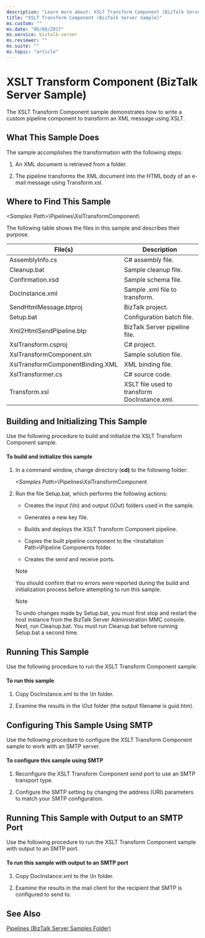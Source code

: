 ```yaml
---
description: "Learn more about: XSLT Transform Component (BizTalk Server Sample)"
title: "XSLT Transform Component (BizTalk Server Sample)"
ms.custom: ""
ms.date: "06/08/2017"
ms.service: biztalk-server
ms.reviewer: ""
ms.suite: ""
ms.topic: "article"
---
```

# XSLT Transform Component (BizTalk Server Sample)
The XSLT Transform Component sample demonstrates how to write a custom pipeline component to transform an XML message using XSLT.  
  
## What This Sample Does  
 The sample accomplishes the transformation with the following steps:  
  
1.  An XML document is retrieved from a folder.  
  
2.  The pipeline transforms the XML document into the HTML body of an e-mail message using Transform.xsl.  
  
## Where to Find This Sample  
 *\<Samples Path\>*\Pipelines\XslTransformComponent\  
  
 The following table shows the files in this sample and describes their purpose.  
  
|File(s)|Description|  
|---------------|-----------------|  
|AssemblyInfo.cs|C# assembly file.|  
|Cleanup.bat|Sample cleanup file.|  
|Confirmation.xsd|Sample schema file.|  
|DocInstance.xml|Sample .xml file to transform.|  
|SendHtmlMessage.btproj|BizTalk project.|  
|Setup.bat|Configuration batch file.|  
|Xml2HtmlSendPipeline.btp|BizTalk Server pipeline file.|  
|XslTransform.csproj|C# project.|  
|XslTransformComponent.sln|Sample solution file.|  
|XslTransformComponentBinding.XML|XML binding file.|  
|XslTransformer.cs|C# source code.|  
|Transform.xsl|XSLT file used to transform DocInstance.xml.|  
  
## Building and Initializing This Sample  
 Use the following procedure to build and initialize the XSLT Transform Component sample.  
  
#### To build and initialize this sample  
  
1.  In a command window, change directory (**cd)** to the following folder:  
  
     *\<Samples Path\>*\Pipelines\XslTransformComponent  
  
2.  Run the file Setup.bat, which performs the following actions:  
  
    -   Creates the input (\In) and output (\Out) folders used in the sample.  
  
    -   Generates a new key file.  
  
    -   Builds and deploys the XSLT Transform Component pipeline.  
  
    -   Copies the built pipeline component to the \<Installation Path\>\Pipeline Components folder.  
  
    -   Creates the send and receive ports.  
  
    > [!NOTE]
    >  You should confirm that no errors were reported during the build and initialization process before attempting to run this sample.  
  
    > [!NOTE]
    >  To undo changes made by Setup.bat, you must first stop and restart the host instance from the BizTalk Server Administration MMC console. Next, run Cleanup.bat. You must run Cleanup.bat before running Setup.bat a second time.  
  
## Running This Sample  
 Use the following procedure to run the XSLT Transform Component sample.  
  
#### To run this sample  
  
1.  Copy DocInstance.xml to the \In folder.  
  
2.  Examine the results in the \Out folder (the output filename is guid.htm).  
  
## Configuring This Sample Using SMTP  
 Use the following procedure to configure the XSLT Transform Component sample to work with an SMTP server.  
  
#### To configure this sample using SMTP  
  
1.  Reconfigure the XSLT Transform Component send port to use an SMTP transport type.  
  
2.  Configure the SMTP setting by changing the address (URI) parameters to match your SMTP configuration.  
  
## Running This Sample with Output to an SMTP Port  
 Use the following procedure to run the XSLT Transform Component sample with output to an SMTP port.  
  
#### To run this sample with output to an SMTP port  
  
1.  Copy DocInstance.xml to the \In folder.  
  
2.  Examine the results in the mail client for the recipient that SMTP is configured to send to.  
  
## See Also  
 [Pipelines (BizTalk Server Samples Folder)](../core/pipelines-biztalk-server-samples-folder.md)
